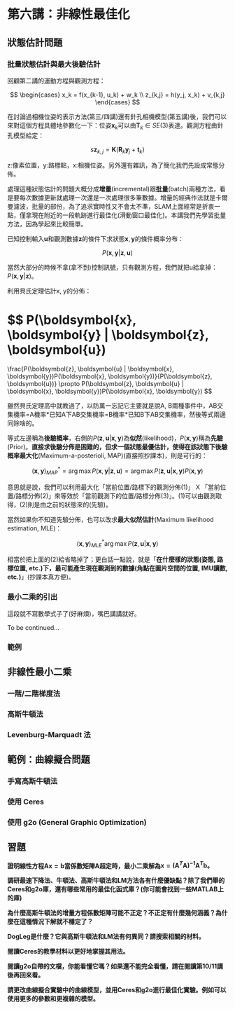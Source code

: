 # 第六講：非線性最佳化

## 狀態估計問題

### 批量狀態估計與最大後驗估計

回顧第二講的運動方程與觀測方程：

$$
\begin{cases}
x_k = f(x_{k-1}, u_k) + w_k \\
z_{k,j} = h(y_j, x_k) + v_{k,j}
\end{cases}
$$

在討論過相機位姿的表示方法(第三/四講)還有針孔相機模型(第五講)後，我們可以來對這個方程具體地參數化一下：位姿$\boldsymbol{x}_k$可以由$\boldsymbol{T}_k \in SE(3)$表達。觀測方程由針孔模型給定：

$$
s\boldsymbol{z}_{k,j} = \boldsymbol{K}(\boldsymbol{R}_k \boldsymbol{y}_j + \boldsymbol{t}_k)
$$

z:像素位置，y:路標點，x:相機位姿。另外還有雜訊，為了簡化我們先設成常態分佈。

處理這種狀態估計的問題大概分成**增量**(incremental)跟**批量**(batch)兩種方法，看是要每次數據更新就處理一次還是一次處理很多筆數據。增量的經典作法就是卡爾曼濾波，批量的部份，為了追求實時性又不會太不準，SLAM上面經常是折衷一點，僅拿現在附近的一段軌跡進行最佳化(滑動窗口最佳化)。本講我們先學習批量方法，因為學起來比較簡單。

已知控制輸入$\boldsymbol{u}$和觀測數據$\boldsymbol{z}$的條件下求狀態$\boldsymbol{x}, \boldsymbol{y}$的條件概率分布：

$$
P(\boldsymbol{x}, \boldsymbol{y} | \boldsymbol{z}, \boldsymbol{u})
$$

當然大部分的時候不拿(拿不到)控制訊號，只有觀測方程，我們就把u給拿掉：$P(\boldsymbol{x}, \boldsymbol{y} | \boldsymbol{z})$。

利用貝氏定理估計x, y的分佈：

$$
P(\boldsymbol{x}, \boldsymbol{y} | \boldsymbol{z}, \boldsymbol{u})
=
\frac{P(\boldsymbol{z}, \boldsymbol{u} | \boldsymbol{x}, \boldsymbol{y})P(\boldsymbol{x}, \boldsymbol{y})}{P(\boldsymbol{z}, \boldsymbol{u})}
\propto P(\boldsymbol{z}, \boldsymbol{u} | \boldsymbol{x}, \boldsymbol{y})P(\boldsymbol{x}, \boldsymbol{y})
$$

雖然貝氏定理高中就教過了，以防萬一忘記它主要就是說A, B兩種事件中，AB交集機率=A機率\*已知A下AB交集機率=B機率\*已知B下AB交集機率，然後等式兩邊同除啥的。

等式左邊稱為**後驗概率**，右側的$P(\boldsymbol{z}, \boldsymbol{u} | \boldsymbol{x}, \boldsymbol{y})$為**似然**(likelihood)，$P(\boldsymbol{x}, \boldsymbol{y})$稱為**先驗**(Prior)。**直接求後驗分佈是困難的，但求一個狀態最優估計，使得在該狀態下後驗概率最大化**(Maximum-a-posterioli, MAP)(直接照抄課本)，則是可行的：

$$
(\boldsymbol{x}, \boldsymbol{y})^*_{MAP} = \arg\max P(\boldsymbol{x}, \boldsymbol{y} | \boldsymbol{z}, \boldsymbol{u}) = \arg\max P(\boldsymbol{z}, \boldsymbol{u} | \boldsymbol{x}, \boldsymbol{y})P(\boldsymbol{x}, \boldsymbol{y})
$$

意思就是說，我們可以利用最大化「當前位置/路標下的觀測分佈(1)」 X 「當前位置/路標分佈(2)」來等效於「當前觀測下的位置/路標分佈(3)」。(1)可以由觀測取得，(2)則是由之前的狀態來的(先驗)。

當然如果你不知道先驗分佈，也可以改求**最大似然估計**(Maximum likelihood estimation, MLE)：

$$
(\boldsymbol{x}, \boldsymbol{y})^*_{MLE} \arg\max P(\boldsymbol{z}, \boldsymbol{u} | \boldsymbol{x}, \boldsymbol{y})
$$

相當於把上面的(2)給省略掉了；更白話一點說，就是「**在什麼樣的狀態(姿態, 路標位置, etc.)下，最可能產生現在觀測到的數據(角點在圖片空間的位置, IMU讀數, etc.)**」(抄課本真方便)。

### 最小二乘的引出

這段就不寫數學式子了(好麻煩)，嘴巴講講就好。

To be continued...

### 範例

## 非線性最小二乘

### 一階/二階梯度法

### 高斯牛頓法

### Levenburg-Marquadt 法

## 範例：曲線擬合問題

### 手寫高斯牛頓法

### 使用 Ceres

### 使用 g2o (General Graphic Optimization)

## 習題

**證明線性方程$\boldsymbol{Ax}=\boldsymbol{b}$當係數矩陣$\boldsymbol{A}$超定時，最小二乘解為$\boldsymbol{x} = (\boldsymbol{A}^T\boldsymbol{A})^{-1}\boldsymbol{A}^T\boldsymbol{b}。$**

**調研最速下降法、牛頓法、高斯牛頓法和LM方法各有什麼優缺點？除了我們舉的Ceres和g2o庫，還有哪些常用的最佳化函式庫？(你可能會找到一些MATLAB上的庫)**

**為什麼高斯牛頓法的增量方程係數矩陣可能不正定？不正定有什麼幾何涵義？為什麼在這種情況下解就不穩定了？**

**DogLeg是什麼？它與高斯牛頓法和LM法有何異同？請搜索相關的材料。**

**閱讀Ceres的教學材料以更好地掌握其用法。**

**閱讀g2o自帶的文檔，你能看懂它嗎？如果還不能完全看懂，請在閱讀第10/11講後再回來看。**

**請更改曲線擬合實驗中的曲線模型，並用Ceres和g2o進行最佳化實驗。例如可以使用更多的參數和更複雜的模型。**

